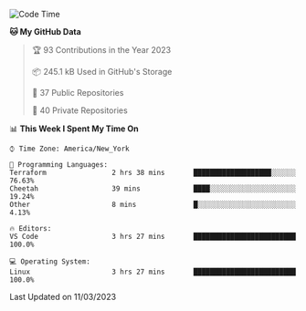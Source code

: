 <!--START_SECTION:waka-->
![Code Time](http://img.shields.io/badge/Code%20Time-137%20hrs%2050%20mins-blue)

**🐱 My GitHub Data** 

> 🏆 93 Contributions in the Year 2023
 > 
> 📦 245.1 kB Used in GitHub's Storage 
 > 
> 📜 37 Public Repositories 
 > 
> 🔑 40 Private Repositories  
 > 
📊 **This Week I Spent My Time On** 

```text
⌚︎ Time Zone: America/New_York

💬 Programming Languages: 
Terraform                2 hrs 38 mins       ███████████████████░░░░░░   76.63% 
Cheetah                  39 mins             ████░░░░░░░░░░░░░░░░░░░░░   19.24% 
Other                    8 mins              █░░░░░░░░░░░░░░░░░░░░░░░░   4.13%

🔥 Editors: 
VS Code                  3 hrs 27 mins       █████████████████████████   100.0%

💻 Operating System: 
Linux                    3 hrs 27 mins       █████████████████████████   100.0%

```


 Last Updated on 11/03/2023
<!--END_SECTION:waka-->